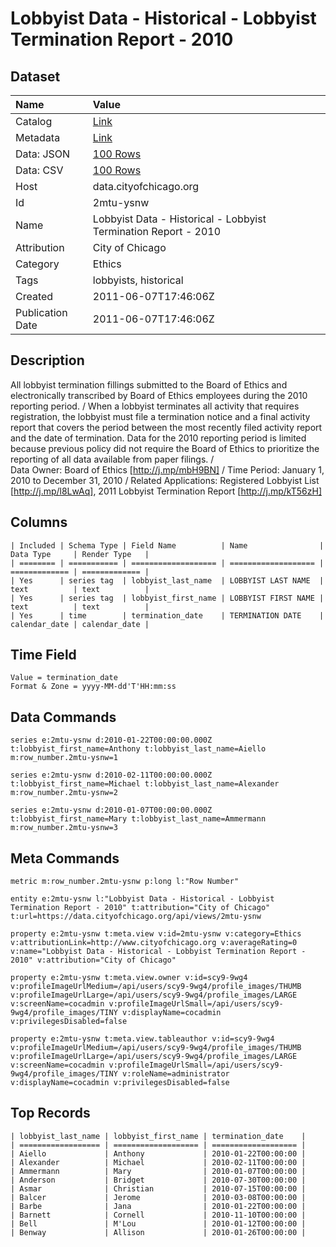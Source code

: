 # Lobbyist Data - Historical - Lobbyist Termination Report - 2010

## Dataset

| Name | Value |
| :--- | :---- |
| Catalog | [Link](https://catalog.data.gov/dataset/lobbyist-data-lobbyist-termination-report-2010-e6558) |
| Metadata | [Link](https://data.cityofchicago.org/api/views/2mtu-ysnw) |
| Data: JSON | [100 Rows](https://data.cityofchicago.org/api/views/2mtu-ysnw/rows.json?max_rows=100) |
| Data: CSV | [100 Rows](https://data.cityofchicago.org/api/views/2mtu-ysnw/rows.csv?max_rows=100) |
| Host | data.cityofchicago.org |
| Id | 2mtu-ysnw |
| Name | Lobbyist Data - Historical - Lobbyist Termination Report - 2010 |
| Attribution | City of Chicago |
| Category | Ethics |
| Tags | lobbyists, historical |
| Created | 2011-06-07T17:46:06Z |
| Publication Date | 2011-06-07T17:46:06Z |

## Description

All lobbyist termination fillings submitted to the Board of Ethics and electronically transcribed by Board of Ethics employees during the 2010 reporting period. / 
When a lobbyist terminates all activity that requires registration, the lobbyist must file a termination notice and a final activity report that covers the period between the most recently filed activity report and the date of termination.
Data for the 2010 reporting period is limited because previous policy did not require the Board of Ethics to prioritize the reporting of all data available from paper filings. /  
Data Owner:  Board of Ethics 
[http://j.mp/mbH9BN] /
Time Period: January 1, 2010 to December 31, 2010 /
Related Applications:  Registered Lobbyist List [http://j.mp/l8LwAq], 
2011 Lobbyist Termination Report
[http://j.mp/kT56zH]

## Columns

```ls
| Included | Schema Type | Field Name          | Name                | Data Type     | Render Type   |
| ======== | =========== | =================== | =================== | ============= | ============= |
| Yes      | series tag  | lobbyist_last_name  | LOBBYIST LAST NAME  | text          | text          |
| Yes      | series tag  | lobbyist_first_name | LOBBYIST FIRST NAME | text          | text          |
| Yes      | time        | termination_date    | TERMINATION DATE    | calendar_date | calendar_date |
```

## Time Field

```ls
Value = termination_date
Format & Zone = yyyy-MM-dd'T'HH:mm:ss
```

## Data Commands

```ls
series e:2mtu-ysnw d:2010-01-22T00:00:00.000Z t:lobbyist_first_name=Anthony t:lobbyist_last_name=Aiello m:row_number.2mtu-ysnw=1

series e:2mtu-ysnw d:2010-02-11T00:00:00.000Z t:lobbyist_first_name=Michael t:lobbyist_last_name=Alexander m:row_number.2mtu-ysnw=2

series e:2mtu-ysnw d:2010-01-07T00:00:00.000Z t:lobbyist_first_name=Mary t:lobbyist_last_name=Ammermann m:row_number.2mtu-ysnw=3
```

## Meta Commands

```ls
metric m:row_number.2mtu-ysnw p:long l:"Row Number"

entity e:2mtu-ysnw l:"Lobbyist Data - Historical - Lobbyist Termination Report - 2010" t:attribution="City of Chicago" t:url=https://data.cityofchicago.org/api/views/2mtu-ysnw

property e:2mtu-ysnw t:meta.view v:id=2mtu-ysnw v:category=Ethics v:attributionLink=http://www.cityofchicago.org v:averageRating=0 v:name="Lobbyist Data - Historical - Lobbyist Termination Report - 2010" v:attribution="City of Chicago"

property e:2mtu-ysnw t:meta.view.owner v:id=scy9-9wg4 v:profileImageUrlMedium=/api/users/scy9-9wg4/profile_images/THUMB v:profileImageUrlLarge=/api/users/scy9-9wg4/profile_images/LARGE v:screenName=cocadmin v:profileImageUrlSmall=/api/users/scy9-9wg4/profile_images/TINY v:displayName=cocadmin v:privilegesDisabled=false

property e:2mtu-ysnw t:meta.view.tableauthor v:id=scy9-9wg4 v:profileImageUrlMedium=/api/users/scy9-9wg4/profile_images/THUMB v:profileImageUrlLarge=/api/users/scy9-9wg4/profile_images/LARGE v:screenName=cocadmin v:profileImageUrlSmall=/api/users/scy9-9wg4/profile_images/TINY v:roleName=administrator v:displayName=cocadmin v:privilegesDisabled=false
```

## Top Records

```ls
| lobbyist_last_name | lobbyist_first_name | termination_date    | 
| ================== | =================== | =================== | 
| Aiello             | Anthony             | 2010-01-22T00:00:00 | 
| Alexander          | Michael             | 2010-02-11T00:00:00 | 
| Ammermann          | Mary                | 2010-01-07T00:00:00 | 
| Anderson           | Bridget             | 2010-07-30T00:00:00 | 
| Asmar              | Christian           | 2010-07-15T00:00:00 | 
| Balcer             | Jerome              | 2010-03-08T00:00:00 | 
| Barbe              | Jana                | 2010-01-22T00:00:00 | 
| Barnett            | Cornell             | 2010-11-10T00:00:00 | 
| Bell               | M'Lou               | 2010-01-12T00:00:00 | 
| Benway             | Allison             | 2010-01-26T00:00:00 | 
```